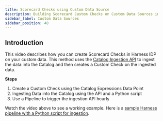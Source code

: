 ```yaml
---
title: Scorecard Checks using Custom Data Source
description: Building Scorecard Custom Checks on Custom Data Sources in Harness IDP
sidebar_label: Custom Data Sources
sidebar_position: 40
---
```


<DocVideo src="https://www.youtube.com/embed/23hlHjhhYsQ" />

## Introduction

This video describes how you can create Scorecard Checks in Harness IDP on your custom data. This method uses the [Catalog Ingestion API](../catalog/custom-catalog-properties) to ingest the data into the Catalog and then creates a Custom Check on the ingested data.

**Steps**

1. Create a Custom Check using the Catalog Expressions Data Point
2. Ingesting Data into the Catalog using the API and a Python script
3. Use a Pipeline to trigger the ingestion API hourly

Watch the video above to see a working example. Here is a [sample Harness pipeline with a Python script for ingestion](https://github.com/harness-community/idp-samples/blob/main/idp-pipelines/Catalog_Ingestion_Pipeline.yaml).
